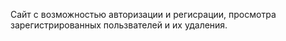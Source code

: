 Сайт с возможностью авторизации и регисрации, просмотра зарегистрированных пользвателей и их удаления.